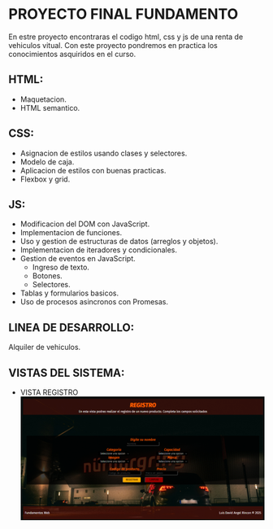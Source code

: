 # PROYECTO FINAL FUNDAMENTO
En estre proyecto encontraras el codigo html, css y js de una renta de vehiculos vitual. Con este proyecto pondremos en practica los conocimientos asquiridos en el curso.

## HTML:
- Maquetacion.
- HTML semantico.

## CSS:
- Asignacion de estilos usando clases y selectores.
- Modelo de caja.
- Aplicacion de estilos con buenas practicas.
- Flexbox y grid.

## JS:
- Modificacion del DOM con JavaScript.
- Implementacion de funciones.
- Uso y gestion de estructuras de datos (arreglos y objetos).
- Implementacion de iteradores y condicionales.
- Gestion de eventos en JavaScript.
    - Ingreso de texto.
    - Botones.
    - Selectores.
- Tablas y formularios basicos.
- Uso de procesos asincronos con Promesas.

## LINEA DE DESARROLLO:
Alquiler de vehiculos.

## VISTAS DEL SISTEMA:
- VISTA REGISTRO
![Vista Registro](./img/Captura%20de%20pantalla%202025-05-25%20122348.png)
